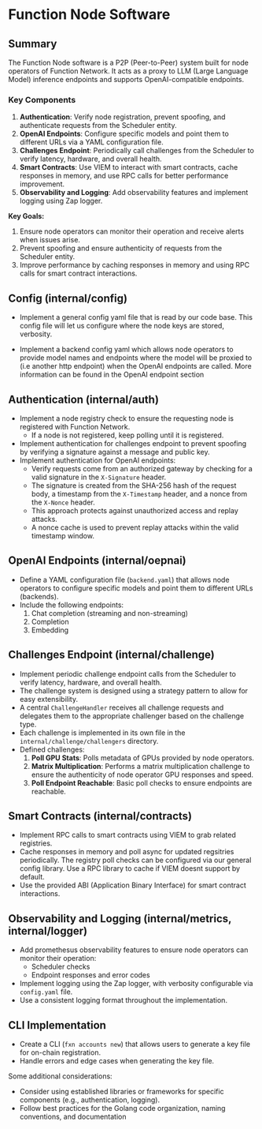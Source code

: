 # Function Node Software 

## Summary

The Function Node software is a P2P (Peer-to-Peer) system built for node 
operators of Function Network. It acts as a proxy to LLM (Large Language 
Model) inference endpoints and supports OpenAI-compatible endpoints.

### Key Components
1. **Authentication**: Verify node registration, prevent spoofing, and 
authenticate requests from the Scheduler entity.
2. **OpenAI Endpoints**: Configure specific models and point them to 
different URLs via a YAML configuration file.
3. **Challenges Endpoint**: Periodically call challenges from the 
Scheduler to verify latency, hardware, and overall health.
4. **Smart Contracts**: Use VIEM to interact with smart contracts, cache 
responses in memory, and use RPC calls for better performance improvement.
5. **Observability and Logging**: Add observability features and implement 
logging using Zap logger.

**Key Goals:**
1. Ensure node operators can monitor their operation and receive alerts 
when issues arise.
2. Prevent spoofing and ensure authenticity of requests from the Scheduler 
entity.
3. Improve performance by caching responses in memory and using RPC calls 
for smart contract interactions.


## Config (internal/config)
* Implement a general config yaml file that is read by our code base. This config file will let us configure where the node keys are stored, verbosity.

* Implement a backend config yaml which allows node operators to provide model names and endpoints where the model will be proxied to (i.e another http endpoint) when the OpenAI endpoints are called. More information can be found in the OpenAI endpoint section

## Authentication (internal/auth)

* Implement a node registry check to ensure the requesting node is
registered with Function Network.
    + If a node is not registered, keep polling until it is registered.
* Implement authentication for challenges endpoint to prevent spoofing by verifying a signature against a message and public key.
* Implement authentication for OpenAI endpoints:
    + Verify requests come from an authorized gateway by checking for a valid signature in the `X-Signature` header.
    + The signature is created from the SHA-256 hash of the request body, a timestamp from the `X-Timestamp` header, and a nonce from the `X-Nonce` header.
    + This approach protects against unauthorized access and replay attacks.
    + A nonce cache is used to prevent replay attacks within the valid timestamp window.

## OpenAI Endpoints (internal/oepnai)

* Define a YAML configuration file (`backend.yaml`) that allows node 
operators to configure specific models and point them to different URLs 
(backends).
* Include the following endpoints:
	1. Chat completion (streaming and non-streaming)
	2. Completion
	3. Embedding

## Challenges Endpoint (internal/challenge)

* Implement periodic challenge endpoint calls from the Scheduler to verify latency, hardware, and overall health.
* The challenge system is designed using a strategy pattern to allow for easy extensibility.
* A central `ChallengeHandler` receives all challenge requests and delegates them to the appropriate challenger based on the challenge type.
* Each challenge is implemented in its own file in the `internal/challenge/challengers` directory.
* Defined challenges:
	1. **Poll GPU Stats**: Polls metadata of GPUs provided by node operators.
	2. **Matrix Multiplication**: Performs a matrix multiplication challenge to ensure the authenticity of node operator GPU responses and speed.
	3. **Poll Endpoint Reachable**: Basic poll checks to ensure endpoints are reachable.

## Smart Contracts (internal/contracts)

* Implement RPC calls to smart contracts using VIEM to grab related registries.
* Cache responses in memory and poll async for updated regsitries periodically. The registry poll checks can be configured via our general config library. Use a RPC library to cache if VIEM doesnt support by default.
* Use the provided ABI (Application Binary Interface) for smart contract interactions.

## Observability and Logging (internal/metrics, internal/logger)

* Add promethesus observability features to ensure node operators can monitor their operation:
	+ Scheduler checks
	+ Endpoint responses and error codes
* Implement logging using the Zap logger, with verbosity configurable via 
`config.yaml` file.
* Use a consistent logging format throughout the implementation.

## CLI Implementation

* Create a CLI (`fxn accounts new`) that allows users to generate a key 
file for on-chain registration.
* Handle errors and edge cases when generating the key file.

Some additional considerations:
* Consider using established libraries or frameworks for specific 
components (e.g., authentication, logging).
* Follow best practices for the Golang code organization, naming conventions, and documentation
